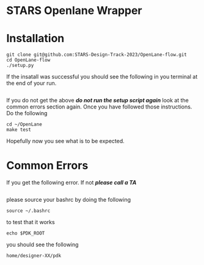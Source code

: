 # STARS Openlane Wrapper

# Installation
```
git clone git@github.com:STARS-Design-Track-2023/OpenLane-flow.git
cd OpenLane-flow
./setup.py
```

If the insatall was successful you should see the following in you terminal at the end of
your run.
```
```
If you do not get the above ***do not run the setup script again*** look at the common errors
section again. Once you have followed those instructions. Do the following
```
cd ~/OpenLane
make test
```
Hopefully now you see what is to be expected.


# Common Errors

If you get the following error. If not ***please call a TA***
```
```
please source your bashrc by doing the following
```
source ~/.bashrc
```
to test that it works
```
echo $PDK_ROOT
```
you should see the following
```
home/designer-XX/pdk
```
